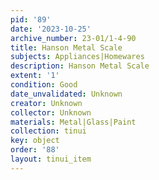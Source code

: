 ```yaml
---
pid: '89'
date: '2023-10-25'
archive_number: 23-01/1-4-90
title: Hanson Metal Scale
subjects: Appliances|Homewares
description: Hanson Metal Scale
extent: '1'
condition: Good
date_unvalidated: Unknown
creator: Unknown
collector: Unknown
materials: Metal|Glass|Paint
collection: tinui
key: object
order: '88'
layout: tinui_item
---
```

